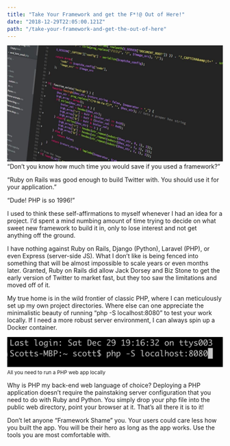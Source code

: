```yaml
---
title: "Take Your Framework and get the F*!@ Out of Here!"
date: "2018-12-29T22:05:00.121Z"
path: "/take-your-framework-and-get-the-out-of-here"
---
```

![Screen-Shot-2018-12-29-at-7.18.18-PM-1](./abstract-business-code.jpg)
“Don’t you know how much time you would save if you used a framework?”

“Ruby on Rails was good enough to build Twitter with. You should use it for your application.”

“Dude! PHP is so 1996!”

I used to think these <sarcasm>self-affirmations</sarcasm> to myself whenever I had an idea for a project. I’d spent a mind numbing amount of time trying to decide on what sweet new framework to build it in, only to lose interest and not get anything off the ground.

I have nothing against Ruby on Rails, Django (Python), Laravel (PHP), or even Express (server-side JS). What I don’t like is being fenced into something that will be almost impossible to scale years or even months later. Granted, Ruby on Rails did allow Jack Dorsey and Biz Stone to get the early version of Twitter to market fast, but they too saw the limitations and moved off of it.

My true home is in the wild frontier of classic PHP, where I can meticulously set up my own project directories. Where else can one appreciate the minimalistic beauty of running “php -S localhost:8080” to test your work locally. If I need a more robust server environment, I can always spin up a Docker container.

![php -S localhost:8080](./command-line.png)
<small>All you need to run a PHP web app locally</small>

Why is PHP my back-end web language of choice? Deploying a PHP application doesn’t require the painstaking server configuration that you need to do with Ruby and Python. You simply drop your php file into the public web directory, point your browser at it. That’s all there it is to it!

Don’t let anyone “Framework Shame” you. Your users could care less how you built the app. You will be their hero as long as the app works. Use the tools you are most comfortable with.




